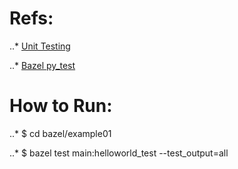 # Refs:
..* [Unit Testing](http://pythontesting.net/framework/unittest/unittest-introduction/)

..* [Bazel py_test](https://docs.bazel.build/versions/master/be/python.html#py_test)


# How to Run:
..* $ cd bazel/example01

..* $ bazel test main:helloworld_test --test_output=all
